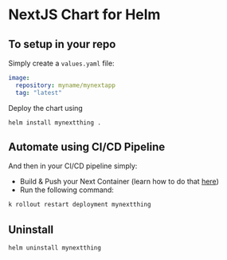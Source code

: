 # NextJS Chart for Helm

## To setup in your repo

Simply create a `values.yaml` file:

```yaml
image:
  repository: myname/mynextapp
  tag: "latest"
```

Deploy the chart using

```
helm install mynextthing .
```

## Automate using CI/CD Pipeline
And then in your CI/CD pipeline simply:

- Build & Push your Next Container (learn how to do that [here](https://og.ax/))
- Run the following command:

```bash
k rollout restart deployment mynextthing
```

## Uninstall

```
helm uninstall mynextthing
```
